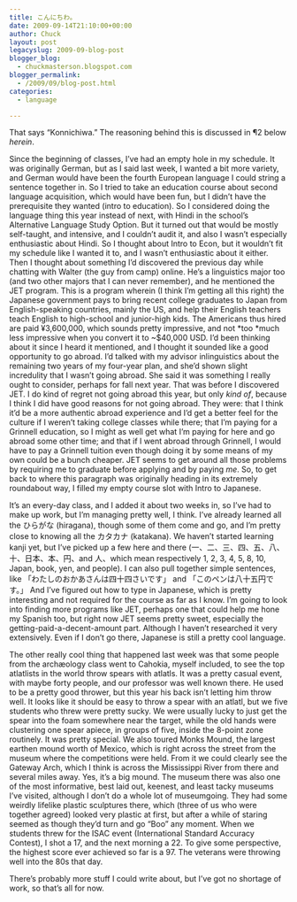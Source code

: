 ```yaml
---
title: こんにちわ。
date: 2009-09-14T21:10:00+00:00
author: Chuck
layout: post
legacyslug: 2009-09-blog-post
blogger_blog:
  - chuckmasterson.blogspot.com
blogger_permalink:
  - /2009/09/blog-post.html
categories:
  - language

---
```

That says “Konnichiwa.” The reasoning behind this is discussed in ¶2 below
_herein_. 

Since the beginning of classes, I’ve had an empty hole in my schedule. It was
originally German, but as I said last week, I wanted a bit more variety, and
German would have been the fourth European language I could string a sentence
together in. So I tried to take an education course about second language
acquisition, which would have been fun, but I didn’t have the prerequisite they
wanted (intro to education). So I considered doing the language thing this year
instead of next, with Hindi in the school’s Alternative Language Study Option.
But it turned out that would be mostly self-taught, and intensive, and I
couldn’t audit it, and also I wasn’t especially enthusiastic about Hindi. So I
thought about Intro to Econ, but it wouldn’t fit my schedule like I wanted it
to, and I wasn’t enthusiastic about it either. Then I thought about something
I’d discovered the previous day while chatting with Walter (the guy from camp)
online. He’s a linguistics major too (and two other majors that I can never
remember), and he mentioned the JET program. This is a program wherein (I think
I’m getting all this right) the Japanese government pays to bring recent
college graduates to Japan from English-speaking countries, mainly the US, and
help their English teachers teach English to high-school and junior-high kids.
The Americans thus hired are paid ¥3,600,000, which sounds pretty impressive,
and not *too *much less impressive when you convert it to ~$40,000 USD. I’d
been thinking about it since I heard it mentioned, and I thought it sounded
like a good opportunity to go abroad. I’d talked with my advisor inlinguistics
about the remaining two years of my four-year plan, and she’d shown slight
incredulity that I wasn’t going abroad. She said it was something I really
ought to consider, perhaps for fall next year. That was before I discovered
JET. I do kind of regret not going abroad this year, but only *kind of*,
because I think I did have good reasons for not going abroad. They were: that I
think it’d be a more authentic abroad experience and I’d get a better feel for
the culture if I weren’t taking college classes while there; that I’m paying
for a Grinnell education, so I might as well get what I’m paying for here and
go abroad some other time; and that if I went abroad through Grinnell, I would
have to pay a Grinnell tuition even though doing it by some means of my own
could be a bunch cheaper. JET seems to get around all those problems by
requiring me to graduate before applying and by paying *me*. So, to get back to
where this paragraph was originally heading in its extremely roundabout way, I
filled my empty course slot with Intro to Japanese.

It’s an every-day class, and I added it about two weeks in, so I’ve had to make
up work, but I’m managing pretty well, I think. I’ve already learned all the
ひらがな (hiragana), though some of them come and go, and I’m pretty close to
knowing all the カタカナ (katakana). We haven’t started learning kanji yet, but
I’ve picked up a few here and there
(一、二、三、四、五、八、十、日本、本、円、and 人、which mean respectively 1,
2, 3, 4, 5, 8, 10, Japan, book, yen, and people). I can also pull together
simple sentences, like 「わたしのおかあさんは四十四さいです」 and
「このペンは八十五円です。」 And I’ve figured out how to type in Japanese,
which is pretty interesting and not required for the course as far as I know.
I’m going to look into finding more programs like JET, perhaps one that could
help me hone my Spanish too, but right now JET seems pretty sweet, especially
the getting-paid-a-decent-amount part. Although I haven’t researched it very
extensively. Even if I don’t go there, Japanese is still a pretty cool
language.

The other really cool thing that happened last week was that some people from
the archæology class went to Cahokia, myself included, to see the top
atlatlists in the world throw spears with atlatls. It was a pretty casual
event, with maybe forty people, and our professor was well known there. He used
to be a pretty good thrower, but this year his back isn’t letting him throw
well. It looks like it should be easy to throw a spear with an atlatl, but we
five students who threw were pretty sucky. We were usually lucky to just get
the spear into the foam somewhere near the target, while the old hands were
clustering one spear apiece, in groups of five, inside the 8-point zone
routinely. It was pretty special. We also toured Monks Mound, the largest
earthen mound worth of Mexico, which is right across the street from the museum
where the competitions were held. From it we could clearly see the Gateway
Arch, which I think is across the Mississippi River from there and several
miles away. Yes, it’s a big mound. The museum there was also one of the most
informative, best laid out, keenest, and least tacky museums I’ve visited,
although I don’t do a whole lot of museumgoing. They had some weirdly lifelike
plastic sculptures there, which (three of us who were together agreed) looked
very plastic at first, but after a while of staring seemed as though they’d
turn and go “Boo” any moment. When we students threw for the ISAC event
(International Standard Accuracy Contest), I shot a 17, and the next morning a
22\. To give some perspective, the highest score ever achieved so far is a 97.
The veterans were throwing well into the 80s that day.

There’s probably more stuff I could write about, but I’ve got no shortage of
work, so that’s all for now.
